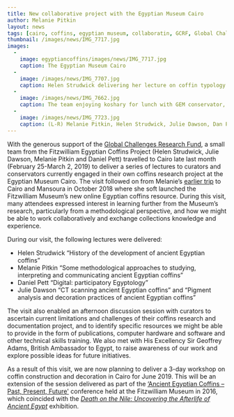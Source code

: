 ```yaml
---
title: New collaborative project with the Egyptian Museum Cairo
author: Melanie Pitkin
layout: news
tags: [cairo, coffins, egyptian museum, collaboratin, GCRF, Global Challenges Research Fund]
thumbnail: /images/news/IMG_7717.jpg
images:
  -
    image: egyptiancoffins/images/news/IMG_7717.jpg
    caption: The Egyptian Museum Cairo
  -
    image: /images/news/IMG_7707.jpg
    caption: Helen Strudwick delivering her lecture on coffin typology. 
  -
    image: /images/news/IMG_7662.jpg
    caption: The team enjoying koshary for lunch with GEM conservator, Nour Badr.
  -
    image: /images/news/IMG_7723.jpg
    caption: (L-R) Melanie Pitkin, Helen Strudwick, Julie Dawson, Dan Pett and his Mum, Gillian, outside the British Ambassador's     Residence in Cairo. 
---
```

With the generous support of the [Global Challenges Research Fund](https://www.ukri.org/research/global-challenges-research-fund/), a small team from the Fitzwilliam Egyptian Coffins Project (Helen Strudwick, Julie Dawson, Melanie Pitkin and Daniel Pett) travelled to Cairo late last month (February 25-March 2, 2019) to deliver a series of lectures to curators and conservators currently engaged in their own coffins research project at the Egyptian Museum Cairo. The visit followed on from Melanie’s [earlier trip](https://egyptiancoffins.org/news/2018-10-19-melanie-pitkin-report-on-Cairo/) to Cairo and Mansoura in October 2018 where she soft launched the Fitzwilliam Museum’s new online Egyptian coffins resource. During this visit, many attendees expressed interest in learning further from the Museum’s research, particularly from a methodological perspective, and how we might be able to work collaboratively and exchange collections knowledge and experience. 

During our visit, the following lectures were delivered:
- Helen Strudwick “History of the development of ancient Egyptian coffins”
- Melanie Pitkin “Some methodological approaches to studying, interpreting and communicating ancient Egyptian coffins”
- Daniel Pett “Digital: participatory Egyptology”
- Julie Dawson “CT scanning ancient Egyptian coffins” and “Pigment analysis and decoration practices of ancient Egyptian coffins”

The visit also enabled an afternoon discussion session with curators to ascertain current limitations and challenges of their coffins research and documentation project, and to identify specific resources we might be able to provide in the form of publications, computer hardware and software and other technical skills training. We also met with His Excellency Sir Geoffrey Adams, British Ambassador to Egypt, to raise awareness of our work and explore possible ideas for future initiatives.

As a result of this visit, we are now planning to deliver a 3-day workshop on coffin construction and decoration in Cairo for June 2019. This will be an extension of the session delivered as part of the [‘Ancient Egyptian Coffins – Past, Present, Future'](https://www.fitzmuseum.cam.ac.uk/er/announce/Ancient%20Egyptian%20Coffins%20conference%20announcement%20final.pdf) conference held at the Fitzwilliam Museum in 2016, which coincided with the [_Death on the Nile: Uncovering the Afterlife of Ancient Egypt_](https://www.fitzmuseum.cam.ac.uk/gallery/deathonthenile/) exhibition.

